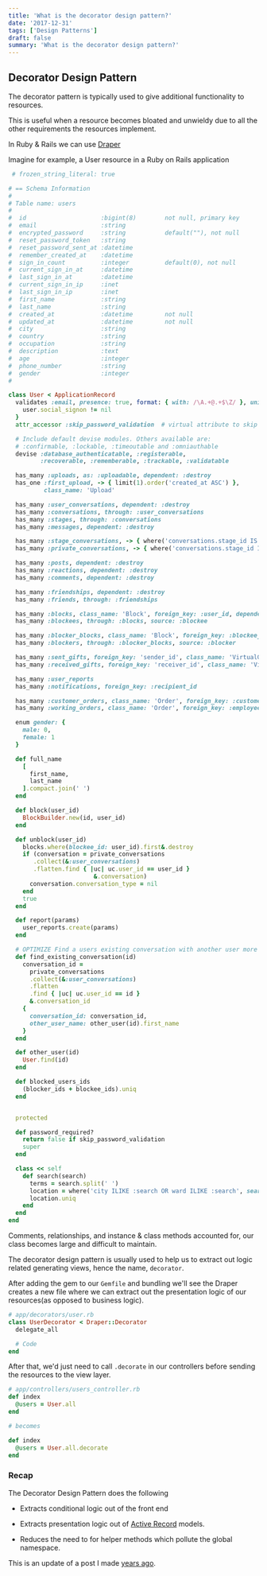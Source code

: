 ```yaml
---
title: 'What is the decorator design pattern?'
date: '2017-12-31'
tags: ['Design Patterns']
draft: false
summary: 'What is the decorator design pattern?'
---
```


## Decorator Design Pattern

The decorator pattern is typically used to give additional functionality to resources.

This is useful when a resource becomes bloated and unwieldy due to all the other requirements the resources implement.

In Ruby & Rails we can use [Draper](https://github.com/drapergem/draper)

Imagine for example, a User resource in a Ruby on Rails application

```ruby
 # frozen_string_literal: true

# == Schema Information
#
# Table name: users
#
#  id                     :bigint(8)        not null, primary key
#  email                  :string
#  encrypted_password     :string           default(""), not null
#  reset_password_token   :string
#  reset_password_sent_at :datetime
#  remember_created_at    :datetime
#  sign_in_count          :integer          default(0), not null
#  current_sign_in_at     :datetime
#  last_sign_in_at        :datetime
#  current_sign_in_ip     :inet
#  last_sign_in_ip        :inet
#  first_name             :string
#  last_name              :string
#  created_at             :datetime         not null
#  updated_at             :datetime         not null
#  city                   :string
#  country                :string
#  occupation             :string
#  description            :text
#  age                    :integer
#  phone_number           :string
#  gender                 :integer
#

class User < ApplicationRecord
  validates :email, presence: true, format: { with: /\A.+@.+$\Z/ }, uniqueness: true, unless: ->(user) {
    user.social_signon != nil
  }
  attr_accessor :skip_password_validation  # virtual attribute to skip password validation while saving

  # Include default devise modules. Others available are:
  # :confirmable, :lockable, :timeoutable and :omniauthable
  devise :database_authenticatable, :registerable,
         :recoverable, :rememberable, :trackable, :validatable

  has_many :uploads, as: :uploadable, dependent: :destroy
  has_one :first_upload, -> { limit(1).order('created_at ASC') },
          class_name: 'Upload'

  has_many :user_conversations, dependent: :destroy
  has_many :conversations, through: :user_conversations
  has_many :stages, through: :conversations
  has_many :messages, dependent: :destroy

  has_many :stage_conversations, -> { where('conversations.stage_id IS NOT NULL') }, through: :user_conversations, source: :conversation
  has_many :private_conversations, -> { where('conversations.stage_id IS NULL') }, through: :user_conversations, source: :conversation

  has_many :posts, dependent: :destroy
  has_many :reactions, dependent: :destroy
  has_many :comments, dependent: :destroy

  has_many :friendships, dependent: :destroy
  has_many :friends, through: :friendships

  has_many :blocks, class_name: 'Block', foreign_key: :user_id, dependent: :destroy
  has_many :blockees, through: :blocks, source: :blockee

  has_many :blocker_blocks, class_name: 'Block', foreign_key: :blockee_id, dependent: :destroy
  has_many :blockers, through: :blocker_blocks, source: :blocker

  has_many :sent_gifts, foreign_key: 'sender_id', class_name: 'VirtualGift'
  has_many :received_gifts, foreign_key: 'receiver_id', class_name: 'VirtualGift'

  has_many :user_reports
  has_many :notifications, foreign_key: :recipient_id

  has_many :customer_orders, class_name: 'Order', foreign_key: :customer_id, dependent: :destroy
  has_many :working_orders, class_name: 'Order', foreign_key: :employee_id, dependent: :destroy

  enum gender: {
    male: 0,
    female: 1
  }

  def full_name
    [
      first_name,
      last_name
    ].compact.join(' ')
  end

  def block(user_id)
    BlockBuilder.new(id, user_id)
  end

  def unblock(user_id)
    blocks.where(blockee_id: user_id).first&.destroy
    if (conversation = private_conversations
       .collect(&:user_conversations)
       .flatten.find { |uc| uc.user_id == user_id }
                        &.conversation)
      conversation.conversation_type = nil
    end
    true
  end

  def report(params)
    user_reports.create(params)
  end

  # OPTIMIZE Find a users existing conversation with another user more efficiently
  def find_existing_conversation(id)
    conversation_id =
      private_conversations
      .collect(&:user_conversations)
      .flatten
      .find { |uc| uc.user_id == id }
      &.conversation_id
    {
      conversation_id: conversation_id,
      other_user_name: other_user(id).first_name
    }
  end

  def other_user(id)
    User.find(id)
  end

  def blocked_users_ids
    (blocker_ids + blockee_ids).uniq
  end


  protected

  def password_required?
    return false if skip_password_validation
    super
  end

  class << self
    def search(search)
      terms = search.split(' ')
      location = where('city ILIKE :search OR ward ILIKE :search', search: "%#{terms[0]}%")
      location.uniq
    end
  end
end

```

Comments, relationships, and instance & class methods accounted for, our class becomes large and difficult to maintain.

The decorator design pattern is usually used to help us to extract out logic related generating views, hence the name, `decorator`.

After adding the gem to our `Gemfile` and bundling we'll see the Draper creates a new file where we can extract out the presentation logic of our resources(as opposed to business logic).

```ruby
# app/decorators/user.rb
class UserDecorator < Draper::Decorator
  delegate_all

  # Code
end
```

After that, we'd just need to call `.decorate` in our controllers before sending the resources to the view layer.

```ruby
# app/controllers/users_controller.rb
def index
  @users = User.all
end

# becomes

def index
  @users = User.all.decorate
end
```

### Recap

The Decorator Design Pattern does the following

- Extracts conditional logic out of the front end

- Extracts presentation logic out of [Active Record](https://guides.rubyonrails.org/active_record_basics.html) models.

- Reduces the need to for helper methods which pollute the global namespace.

This is an update of a post I made [years ago](https://medium.com/@loivtran/how-do-i-rails-use-the-decorator-design-pattern-in-ruby-programming-to-make-life-easier-536e8fe14546).
